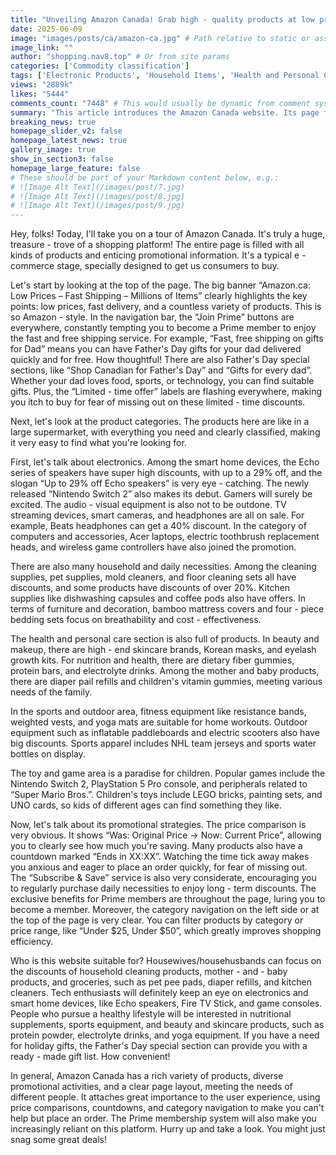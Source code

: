 ```yaml
---
title: "Unveiling Amazon Canada! Grab high - quality products at low prices during the limited time! Don't miss it or you'll regret it! "
date: 2025-06-09
image: "images/posts/ca/amazon-ca.jpg" # Path relative to static or assets
image_link: ""
author: "shopping.nav8.top" # Or from site params
categories: ['Commodity classification']
tags: ['Electronic Products', 'Household Items', 'Health and Personal Care Products', 'Maternity and Baby Products', 'Sports and Outdoor Products', 'Outdoor Equipment', 'Sports Apparel', 'Toys and Games', 'Prime Membership Plan', 'Subscribe & Save Membership Subscription Service', 'Free Delivery Service', 'Online Store Services', 'Audio Equipment', 'Kitchen Appliances', 'Beauty Products', 'Smart Home Devices', 'Computers and Accessories', 'Cleaning Supplies', 'Furniture and Decor', 'Nutritional Supplements', 'Fitness Equipment', 'Popular Games', "Children's Toys"]
views: "2889k"
likes: "5444"
comments_count: "7448" # This would usually be dynamic from comment system
summary: "This article introduces the Amazon Canada website. Its page features a large number of products and promotional information, and the navigation bar prominently displays the benefits of Prime membership. The product categories are clearly organized, covering a wide range of categories such as electronics, home goods, and health products, all of which are on promotion. Its promotional strategies are practical and suitable for different groups of people, including housewives and technology enthusiasts, and can meet diverse needs. It's definitely worth a visit."
breaking_news: true   
homepage_slider_v2: false  
homepage_latest_news: true  
gallery_image: true  
show_in_section3: false
homepage_large_feature: false
# These should be part of your Markdown content below, e.g.:
# ![Image Alt Text](/images/post/7.jpg)
# ![Image Alt Text](/images/post/8.jpg)
# ![Image Alt Text](/images/post/9.jpg)
---
```


Hey, folks! Today, I'll take you on a tour of Amazon Canada. It's truly a huge, treasure - trove of a shopping platform! The entire page is filled with all kinds of products and enticing promotional information. It's a typical e - commerce stage, specially designed to get us consumers to buy.

Let's start by looking at the top of the page. The big banner “Amazon.ca: Low Prices – Fast Shipping – Millions of Items” clearly highlights the key points: low prices, fast delivery, and a countless variety of products. This is so Amazon - style. In the navigation bar, the “Join Prime” buttons are everywhere, constantly tempting you to become a Prime member to enjoy the fast and free shipping service. For example, “Fast, free shipping on gifts for Dad” means you can have Father's Day gifts for your dad delivered quickly and for free. How thoughtful! There are also Father's Day special sections, like “Shop Canadian for Father's Day” and “Gifts for every dad”. Whether your dad loves food, sports, or technology, you can find suitable gifts. Plus, the “Limited - time offer” labels are flashing everywhere, making you itch to buy for fear of missing out on these limited - time discounts.

Next, let's look at the product categories. The products here are like in a large supermarket, with everything you need and clearly classified, making it very easy to find what you're looking for.

First, let's talk about electronics. Among the smart home devices, the Echo series of speakers have super high discounts, with up to a 29% off, and the slogan “Up to 29% off Echo speakers” is very eye - catching. The newly released “Nintendo Switch 2” also makes its debut. Gamers will surely be excited. The audio - visual equipment is also not to be outdone. TV streaming devices, smart cameras, and headphones are all on sale. For example, Beats headphones can get a 40% discount. In the category of computers and accessories, Acer laptops, electric toothbrush replacement heads, and wireless game controllers have also joined the promotion.

There are also many household and daily necessities. Among the cleaning supplies, pet supplies, mold cleaners, and floor cleaning sets all have discounts, and some products have discounts of over 20%. Kitchen supplies like dishwashing capsules and coffee pods also have offers. In terms of furniture and decoration, bamboo mattress covers and four - piece bedding sets focus on breathability and cost - effectiveness.

The health and personal care section is also full of products. In beauty and makeup, there are high - end skincare brands, Korean masks, and eyelash growth kits. For nutrition and health, there are dietary fiber gummies, protein bars, and electrolyte drinks. Among the mother and baby products, there are diaper pail refills and children's vitamin gummies, meeting various needs of the family.

In the sports and outdoor area, fitness equipment like resistance bands, weighted vests, and yoga mats are suitable for home workouts. Outdoor equipment such as inflatable paddleboards and electric scooters also have big discounts. Sports apparel includes NHL team jerseys and sports water bottles on display.

The toy and game area is a paradise for children. Popular games include the Nintendo Switch 2, PlayStation 5 Pro console, and peripherals related to “Super Mario Bros.”. Children's toys include LEGO bricks, painting sets, and UNO cards, so kids of different ages can find something they like.

Now, let's talk about its promotional strategies. The price comparison is very obvious. It shows “Was: Original Price → Now: Current Price”, allowing you to clearly see how much you're saving. Many products also have a countdown marked “Ends in XX:XX”. Watching the time tick away makes you anxious and eager to place an order quickly, for fear of missing out. The “Subscribe & Save” service is also very considerate, encouraging you to regularly purchase daily necessities to enjoy long - term discounts. The exclusive benefits for Prime members are throughout the page, luring you to become a member. Moreover, the category navigation on the left side or at the top of the page is very clear. You can filter products by category or price range, like “Under $25, Under $50”, which greatly improves shopping efficiency.

Who is this website suitable for? Housewives/househusbands can focus on the discounts of household cleaning products, mother - and - baby products, and groceries, such as pet pee pads, diaper refills, and kitchen cleaners. Tech enthusiasts will definitely keep an eye on electronics and smart home devices, like Echo speakers, Fire TV Stick, and game consoles. People who pursue a healthy lifestyle will be interested in nutritional supplements, sports equipment, and beauty and skincare products, such as protein powder, electrolyte drinks, and yoga equipment. If you have a need for holiday gifts, the Father's Day special section can provide you with a ready - made gift list. How convenient!

In general, Amazon Canada has a rich variety of products, diverse promotional activities, and a clear page layout, meeting the needs of different people. It attaches great importance to the user experience, using price comparisons, countdowns, and category navigation to make you can't help but place an order. The Prime membership system will also make you increasingly reliant on this platform. Hurry up and take a look. You might just snag some great deals! 
